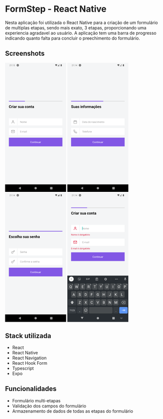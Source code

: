 # FormStep - React Native

Nesta aplicação foi utilizada o React Native para a criação de um formulário de multiplas etapas, sendo mais exato, 3 etapas, proporcionando uma experiencia agradavel ao usuário. A aplicação tem uma barra de progresso indicando quanto falta para concluir o preechimento do formulário.  

## Screenshots

<div>
  <img src="./assets/screenshots/step_1.png" width="200px" />
  <img src="./assets/screenshots/step_2.png" width="200px" />
  <img src="./assets/screenshots/step_3.png" width="200px" />
  <img src="./assets/screenshots/validation.png" width="200px" />
</div>

## Stack utilizada

- React 
- React Native
- React Navigation
- React Hook Form
- Typescript
- Expo

## Funcionalidades

- Formulário multi-etapas
- Validação dos campos do formulário
- Armazenamento de dados de todas as etapas do formulário

